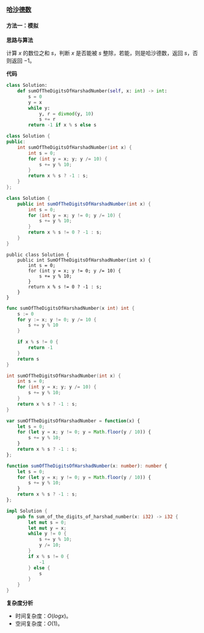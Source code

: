 ### [哈沙德数](https://leetcode.cn/problems/harshad-number/solutions/2823604/ha-sha-de-shu-by-leetcode-solution-pnpd/)

#### 方法一：模拟

**思路与算法**

计算 $x$ 的数位之和 $s$，判断 $x$ 是否能被 $s$ 整除，若能，则是哈沙德数，返回 $s$，否则返回 $-1$。

**代码**

```Python
class Solution:
    def sumOfTheDigitsOfHarshadNumber(self, x: int) -> int:
        s = 0
        y = x
        while y:
            y, r = divmod(y, 10)
            s += r
        return -1 if x % s else s
```

```C++
class Solution {
public:
    int sumOfTheDigitsOfHarshadNumber(int x) {
        int s = 0;
        for (int y = x; y; y /= 10) {
            s += y % 10;
        }
        return x % s ? -1 : s;
    }
};
```

```Java
class Solution {
    public int sumOfTheDigitsOfHarshadNumber(int x) {
        int s = 0;
        for (int y = x; y != 0; y /= 10) {
            s += y % 10;
        }
        return x % s != 0 ? -1 : s;
    }
}
```

```CSharp
public class Solution {
    public int SumOfTheDigitsOfHarshadNumber(int x) {
        int s = 0;
        for (int y = x; y != 0; y /= 10) {
            s += y % 10;
        }
        return x % s != 0 ? -1 : s;
    }
}
```

```Go
func sumOfTheDigitsOfHarshadNumber(x int) int {
    s := 0
    for y := x; y != 0; y /= 10 {
        s += y % 10
    }

    if x % s != 0 {
        return -1
    }
    return s
}
```

```C
int sumOfTheDigitsOfHarshadNumber(int x) {
    int s = 0;
    for (int y = x; y; y /= 10) {
        s += y % 10;
    }
    return x % s ? -1 : s;
}
```

```JavaScript
var sumOfTheDigitsOfHarshadNumber = function(x) {
    let s = 0;
    for (let y = x; y != 0; y = Math.floor(y / 10)) {
        s += y % 10;
    }
    return x % s ? -1 : s;
};
```

```TypeScript
function sumOfTheDigitsOfHarshadNumber(x: number): number {
    let s = 0;
    for (let y = x; y != 0; y = Math.floor(y / 10)) {
        s += y % 10;
    }
    return x % s ? -1 : s;
};
```

```Rust
impl Solution {
    pub fn sum_of_the_digits_of_harshad_number(x: i32) -> i32 {
        let mut s = 0;
        let mut y = x;
        while y != 0 {
            s += y % 10;
            y /= 10;
        }
        if x % s != 0 {
            -1
        } else {
            s
        }
    }
}
```


**复杂度分析**

- 时间复杂度：$O(logx)$。
- 空间复杂度：$O(1)$。
